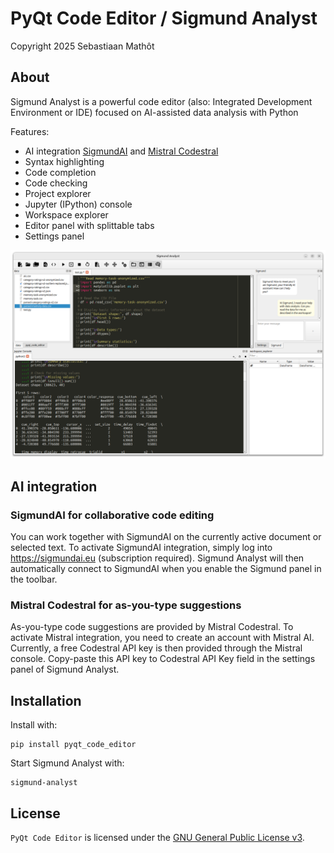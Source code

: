 # PyQt Code Editor / Sigmund Analyst

Copyright 2025 Sebastiaan Mathôt


## About

Sigmund Analyst is a powerful code editor (also: Integrated Development Environment or IDE) focused on AI-assisted data analysis with Python

Features:
    
- AI integration [SigmundAI](https://sigmundai.eu) and [Mistral Codestral](https://docs.mistral.ai/capabilities/code_generation/)
- Syntax highlighting
- Code completion
- Code checking
- Project explorer
- Jupyter (IPython) console
- Workspace explorer
- Editor panel with splittable tabs
- Settings panel

![](screenshot.png)


## AI integration

### SigmundAI for collaborative code editing

You can work together with SigmundAI on the currently active document or selected text. To activate SigmundAI integration, simply log into <https://sigmundai.eu> (subscription required). Sigmund Analyst will then automatically connect to SigmundAI when you enable the Sigmund panel in the toolbar.


### Mistral Codestral for as-you-type suggestions

As-you-type code suggestions are provided by Mistral Codestral. To activate Mistral integration, you need to create an account with Mistral AI. Currently, a free Codestral API key is then provided through the Mistral console. Copy-paste this API key to Codestral API Key field in the settings panel of Sigmund Analyst.


## Installation

Install with:

```
pip install pyqt_code_editor
```

Start Sigmund Analyst with:

```
sigmund-analyst
```


## License

`PyQt Code Editor` is licensed under the [GNU General Public License
v3](http://www.gnu.org/licenses/gpl-3.0.en.html).
